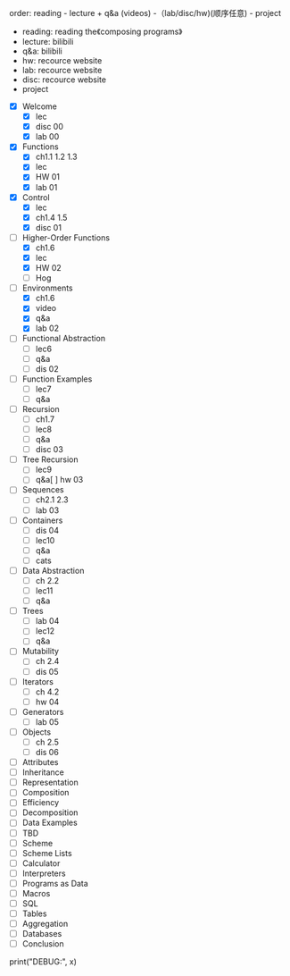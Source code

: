 order: reading - lecture + q&a (videos) -（lab/disc/hw)(顺序任意) - project

- reading: reading the《composing programs》
- lecture: bilibili
- q&a: bilibili
- hw: recource website
- lab: recource website
- disc: recource website
- project

- [X] Welcome
  - [X] lec
  - [X] disc 00
  - [X] lab 00
- [X] Functions
  - [X] ch1.1 1.2 1.3
  - [X] lec
  - [X] HW 01
  - [X] lab 01
- [X] Control
  - [X] lec
  - [X] ch1.4 1.5
  - [X] disc 01
- [ ] Higher-Order Functions
  - [X] ch1.6
  - [X] lec
  - [X] HW 02
  - [ ] Hog
- [ ] Environments
  - [X] ch1.6
  - [X] video
  - [X] q&a
  - [X] lab 02
- [ ] Functional Abstraction
  - [ ] lec6
  - [ ] q&a
  - [ ] dis 02
- [ ] Function Examples
  - [ ] lec7
  - [ ] q&a
- [ ] Recursion
  - [ ] ch1.7
  - [ ] lec8
  - [ ] q&a
  - [ ] disc 03
- [ ] Tree Recursion
  - [ ] lec9
  - [ ] q&a[ ]  hw 03
- [ ] Sequences
  - [ ] ch2.1 2.3
  - [ ] lab 03
- [ ] Containers
  - [ ] dis 04
  - [ ] lec10
  - [ ] q&a
  - [ ] cats
- [ ] Data Abstraction
  - [ ] ch 2.2
  - [ ] lec11
  - [ ] q&a
- [ ] Trees
  - [ ] lab 04
  - [ ] lec12
  - [ ] q&a
- [ ] Mutability
  - [ ] ch 2.4
  - [ ] dis 05
- [ ] Iterators
  - [ ] ch 4.2
  - [ ] hw 04
- [ ] Generators
  - [ ] lab 05
- [ ] Objects
  - [ ] ch 2.5
  - [ ] dis 06
- [ ] Attributes
- [ ] Inheritance
- [ ] Representation
- [ ] Composition
- [ ] Efficiency
- [ ] Decomposition
- [ ] Data Examples
- [ ] TBD
- [ ] Scheme
- [ ] Scheme Lists
- [ ] Calculator
- [ ] Interpreters
- [ ] Programs as Data
- [ ] Macros
- [ ] SQL
- [ ] Tables
- [ ] Aggregation
- [ ] Databases
- [ ] Conclusion

print("DEBUG:", x)
